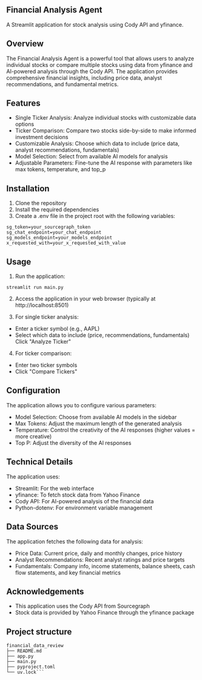 ## Financial Analysis Agent
A Streamlit application for stock analysis using Cody API and yfinance.

## Overview
The Financial Analysis Agent is a powerful tool that allows users to analyze individual stocks or compare multiple stocks using data from yfinance and AI-powered analysis through the Cody API. The application provides comprehensive financial insights, including price data, analyst recommendations, and fundamental metrics.

## Features
* Single Ticker Analysis: Analyze individual stocks with customizable data options
* Ticker Comparison: Compare two stocks side-by-side to make informed investment decisions
* Customizable Analysis: Choose which data to include (price data, analyst recommendations, fundamentals)
* Model Selection: Select from available AI models for analysis
* Adjustable Parameters: Fine-tune the AI response with parameters like max tokens, temperature, and top_p


## Installation
1. Clone the repository
2. Install the required dependencies
3. Create a .env file in the project root with the following variables:
```
sg_token=your_sourcegraph_token
sg_chat_endpoint=your_chat_endpoint
sg_models_endpoint=your_models_endpoint
x_requested_with=your_x_requested_with_value
```

## Usage
1. Run the application:
```
streamlit run main.py
```

2. Access the application in your web browser (typically at http://localhost:8501)

3. For single ticker analysis:
* Enter a ticker symbol (e.g., AAPL)
* Select which data to include (price, recommendations, fundamentals)
Click "Analyze Ticker"

4. For ticker comparison:

* Enter two ticker symbols
* Click "Compare Tickers"

## Configuration
The application allows you to configure various parameters:

* Model Selection: Choose from available AI models in the sidebar
* Max Tokens: Adjust the maximum length of the generated analysis
* Temperature: Control the creativity of the AI responses (higher values = more creative)
* Top P: Adjust the diversity of the AI responses


## Technical Details
The application uses:

* Streamlit: For the web interface
* yfinance: To fetch stock data from Yahoo Finance
* Cody API: For AI-powered analysis of the financial data
* Python-dotenv: For environment variable management


## Data Sources
The application fetches the following data for analysis:

* Price Data: Current price, daily and monthly changes, price history
* Analyst Recommendations: Recent analyst ratings and price targets
* Fundamentals: Company info, income statements, balance sheets, cash flow statements, and key financial metrics


## Acknowledgements
* This application uses the Cody API from Sourcegraph
* Stock data is provided by Yahoo Finance through the yfinance package

## Project structure
```
financial_data_review
├── README.md
├── app.py
├── main.py
├── pyproject.toml
└── uv.lock```